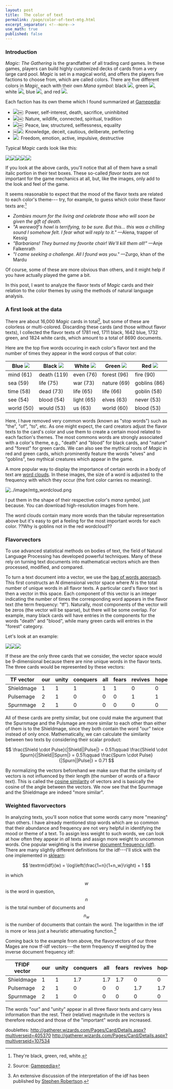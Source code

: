 ```yaml
---
layout: post
title:  The color of text
permalink: /page/color-of-text-mtg.html
excerpt_separator: <!--more-->
use_math: true
published: false
---
```

<script type="text/javascript" src="http://cdn.mathjax.org/mathjax/latest/MathJax.js?config=TeX-AMS-MML_HTMLorMML"></script>

### Introduction

*Magic: The Gathering* is the grandfather of all trading card games. In these games,
players can build highly customized decks of cards from a very large card pool. *Magic*
is set in a magical world, and  offers the players five factions to choose from, which
are called colors. There are five different colors in *Magic*, each with their own *Mana symbol*: black ![](http://gatherer.wizards.com/Handlers/Image.ashx?size=medium&name=B&type=symbol), green ![](http://gatherer.wizards.com/Handlers/Image.ashx?size=medium&name=G&type=symbol), white ![](http://gatherer.wizards.com/Handlers/Image.ashx?size=medium&name=W&type=symbol), blue ![](http://gatherer.wizards.com/Handlers/Image.ashx?size=medium&name=U&type=symbol), and red ![](http://gatherer.wizards.com/Handlers/Image.ashx?size=medium&name=R&type=symbol).
<!--more-->

Each faction has its own theme which I found summarized at [Gamepedia](http://mtg.gamepedia.com/Color):

* ![](http://gatherer.wizards.com/Handlers/Image.ashx?size=medium&name=B&type=symbol)￼: Power, self-interest, death, sacrifice, uninhibited
* ![](http://gatherer.wizards.com/Handlers/Image.ashx?size=medium&name=G&type=symbol)￼: Nature, wildlife, connected, spiritual, tradition
* ![](http://gatherer.wizards.com/Handlers/Image.ashx?size=medium&name=W&type=symbol)￼: Peace, law, structured, selflessness, equality
* ￼![](http://gatherer.wizards.com/Handlers/Image.ashx?size=medium&name=U&type=symbol): Knowledge, deceit, cautious, deliberate, perfecting
* ![](http://gatherer.wizards.com/Handlers/Image.ashx?size=medium&name=R&type=symbol): Freedom, emotion, active, impulsive, destructive

Typical *Magic* cards look like this:

![](http://gatherer.wizards.com/Handlers/Image.ashx?multiverseid=389425&type=card)![](http://gatherer.wizards.com/Handlers/Image.ashx?multiverseid=366325&type=card)![](http://gatherer.wizards.com/Handlers/Image.ashx?multiverseid=194323&type=card)![](http://gatherer.wizards.com/Handlers/Image.ashx?multiverseid=253566&type=card)![](http://gatherer.wizards.com/Handlers/Image.ashx?multiverseid=266050&type=card)

If you look at the above cards, you'll notice that all of them have a small italic
portion in their text boxes. These so-called *flavor texts* are not important for the
game mechanics at all, but, like the images, only add to the look and feel of the game.


It seems reasonable to expect that the mood of the flavor texts are related to each color's theme---
try, for example, to guess which color these flavor texts are:[^1]

* *Zombies mourn for the living and celebrate those who will soon be given the gift of death.*
* *"A werewolf's howl is terrifying, to be sure. But this... this was a chilling sound I somehow felt. I fear what will reply to it."*
—Alena, trapper of Kessig
* *"Barbarians! They burned my favorite chair! We'll kill them all!"* —Anje Falkenrath
* *"I came seeking a challenge. All I found was you."* —Zurgo, khan of the Mardu

Of course, some of these are more obvious than others, and it might help if you have actually played the
game a bit.

In this post, I want to analyze the flavor texts of *Magic* cards and their relation to the color themes by using
the methods of natural language analysis.
<!-- But let's see if what we can learn about a card's color from its flavor text using statistics and machine learning. -->

### A first look at the data

There are about 16,000
*Magic* cards in total[^2], but some of these are colorless or multi-colored. Discarding these cards
(and those without flavor texts), I collected the flavor texts of 1781 red, 1711 black, 1642 blue, 1732 green,
and 1824 white cards, which amount to a total of 8690 documents.

Here are the top five words occuring in each color's flavor text and the number of times they
appear in the word corpus of that color:

| Blue ![](http://gatherer.wizards.com/Handlers/Image.ashx?size=medium&name=U&type=symbol)       | Black ![](http://gatherer.wizards.com/Handlers/Image.ashx?size=medium&name=B&type=symbol)       | White ![](http://gatherer.wizards.com/Handlers/Image.ashx?size=medium&name=W&type=symbol)      | Green ![](http://gatherer.wizards.com/Handlers/Image.ashx?size=medium&name=G&type=symbol)       | Red ![](http://gatherer.wizards.com/Handlers/Image.ashx?size=medium&name=R&type=symbol)          |
|------------|-------------|------------|-------------|--------------|
| mind (61)  | death (119) | even (76)  | forest (96) | fire (90)    |
| sea (59)   | life (75)   | war (73)   | nature (69) | goblins (86) |
| time (58)  | dead (73)   | life (65)  | life (66)   | goblin (58)  |
| see (54)   | blood (54)  | light (65) | elves (63)  | never (53)   |
| world (50) | would (53)  | us (63)    | world (60)  | blood (53)   |

Here, I have removed very common words (known as "stop words") such as "the", "of", "to", etc. As one might expect,
the card creators adjust the flavor texts to the card's color and use them to create a certain mood related to each
faction's themes. The most commons words are strongly associated with a color's theme, e.g., "death" and "blood" for black cards,
and "nature" and "forest" for green cards. We can also see the mythical roots of *Magic* in red and green cards, which
prominently feature the words "elves" and "goblins", two mythical creatures which appear in the game.
<!--- At the same time,these top words only appear on between 17% to 22% of a color's total cards. --->

A more popular way to display the importance of certain words in a body of text are [word clouds](https://en.wikipedia.org/wiki/Tag_cloud).
In these images, the size of a word is adjusted to the frequency with which they occur (the font color carries no meaning).

![../image/mtg_wordcloud.png](../image/mtg_wordcloud_sm.png)

I put them in the shape of their respective color's *mana symbol*, just because. You can download high-resolution images from here.

The word clouds contain many more words than the tabular representation above but it's easy to get a feeling for the most important
words for each color.
??Why is goblins not in the red wordcloud??


### Flavorvectors

To use advanced statistical methods on bodies of text, the field of Natural Language Processing has developed powerful
techniques. Many of these rely on turning text documents into mathematical vectors which are then processed, modified, and compared.

To turn a text document into a vector, we use the [bag of words approach](https://en.wikipedia.org/wiki/Bag-of-words_model).
This first constructs an *N* dimensional vector space where *N* is the total number of unique words in all flavor texts. A
particular card's flavor text is then a vector in this space. Each component of this vector is an integer indicating the number of times
the corresponding word appears in the flavor text (the term frequency: "tf"). Naturally, most components of the vector will be zeros (the vector will be sparse), but
there will be some overlap. For example, many black cards will have entries in the components for the words "death" and "blood", while
many green cards will entries in the "forest" category.

Let's look at an example:

![](http://gatherer.wizards.com/Handlers/Image.ashx?multiverseid=35067&type=card)![](http://gatherer.wizards.com/Handlers/Image.ashx?multiverseid=35575&type=card)![](http://gatherer.wizards.com/Handlers/Image.ashx?multiverseid=247291&type=card)

If these are the only three cards that we consider, the vector space would be 9-dimensional because there are nine unique words in the flavor texts.
The three cards would be represented by these vectors:

| TF vector | our | unity | conquers | all  | fears | revives | hope | humbles | foes |
|------------|-----|-------|----------|------|-------|---------|------|---------|------|
| Shieldmage | 1   | 1     | 1        | 1    | 1     | 0       | 0    | 0       | 0    |
| Pulsemage  | 2   | 1     | 0        | 0    | 0     | 1       | 1    | 0       | 0    |
| Spurnmage  | 2   | 1     | 0        | 0    | 0     | 0       | 0    | 1       | 1    |

All of these cards are pretty similar, but one could make the argument that the Spurnmage and the Pulsmage
are more similar to each other than either of them is to the Shieldmage, since they both contain the word "our"
twice instead of only once. Mathematically, we can calculate the similarity between two texts by considering
their scalar product:

$$
 \frac{Shield \cdot Pulse}{|Shield||Pulse|} = 0.51\qquad
 \frac{Shield \cdot Spurn}{|Shield||Spurn|} = 0.51\qquad
 \frac{Spurn \cdot Pulse}{|Spurn||Pulse|} = 0.71
$$

By normalizing the vectors beforehand we make sure that the similarity of vectors is not influenced by their length
(the number of words of a flavor text). This is
called the [cosine similarity](https://en.wikipedia.org/wiki/Cosine_similarity) of vectors and is basically the
cosine of the angle between the vectors. We now see that the Spurnmage and the Shieldmage are indeed "more similar".

### Weighted flavorvectors

In analyzing texts, you'll soon notice that some words carry more "meaning" than others.
I have already mentioned stop words which are so common that their abundance and frequency are not very
helpful in identifying the mood or theme of a text. To assign less weight to such words, we can look
at how often they appear in *all* texts and assign more weight to uncommon words. One popular
weighting is the inverse [document frequency (idf)](https://en.wikipedia.org/wiki/Tf%E2%80%93idf). There
are many slightly different definitions for the idf---I'll stick with the one implemented in [sklearn](http://scikit-learn.org/stable/modules/feature_extraction.html):

$$
 \textrm{idf}(w) = \log\left(\frac{1+n}{1+n_w}\right) + 1
$$

in which $$w$$ is the word in question, $$n$$ is the total number of documents and $$n_w$$
is the number of documents that contain the word. The logarithm in the idf is more or less
just a heuristic attenuating function.[^3]

Coming back to the example from above, the flavorvectors of our three Mages are now
tf-idf vectors---the term frequency tf weighted by the inverse document frequency idf:

| TFIDF vector | our | unity | conquers | all  | fears | revives | hope | humbles | foes |
|------------|-----|-------|----------|------|-------|---------|------|---------|------|
| Shieldmage | 1   | 1     | 1.7      | 1.7  | 1.7   | 0       | 0    | 0       | 0    |
| Pulsemage  | 2   | 1     | 0        | 0    | 0     | 1.7     | 1.7  | 0       | 0    |
| Spurnmage  | 2   | 1     | 0        | 0    | 0     | 0       | 0    | 1.7     | 1.7  |

The words "our" and "unity" appear in all three flavor texts and carry less information than
the rest. Their (relative) magnitude in the vectors is therefore reduced and those of
the "important" words are increased.



[^1]: They're black, green, red, white.

[^2]: Source: [Gamepedia](http://mtg.gamepedia.com/Magic:_The_Gathering_statistics_and_trivia)

[^3]: An extensive discussion of the interpretation of the idf has been published by [Stephen Robertson](http://citeseerx.ist.psu.edu/viewdoc/download?doi=10.1.1.97.7340&rep=rep1&type=pdf). 

doublettes:
http://gatherer.wizards.com/Pages/Card/Details.aspx?multiverseid=405370
http://gatherer.wizards.com/Pages/Card/Details.aspx?multiverseid=107534
